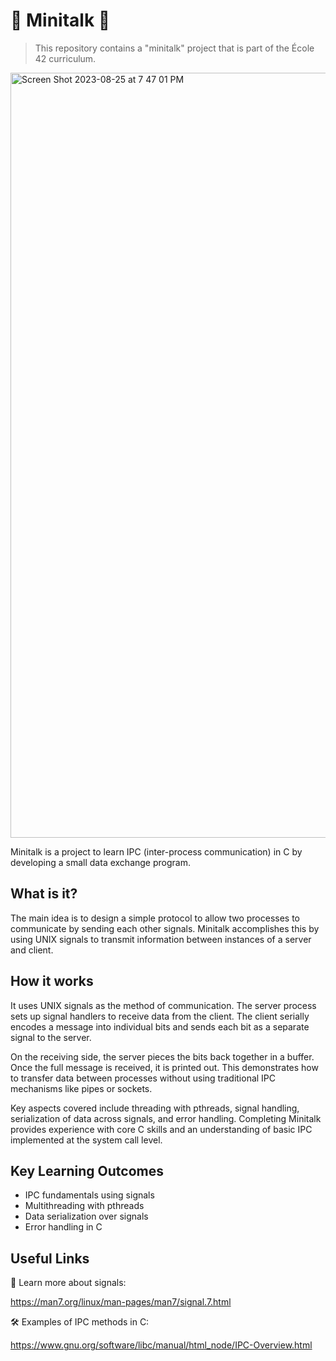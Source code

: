 # 📡 Minitalk 📡

> This repository contains a "minitalk" project that is part of the École 42 curriculum.

<img width="1224" alt="Screen Shot 2023-08-25 at 7 47 01 PM" src="https://github.com/Dvaid0805/42_minitalk/assets/81176650/88c36bd2-1554-44bd-819e-e4f2bf2036f0">

Minitalk is a project to learn IPC (inter-process communication) in C by developing a small data exchange program.

## What is it?

The main idea is to design a simple protocol to allow two processes to communicate by sending each other signals. Minitalk accomplishes this by using UNIX signals to transmit information between instances of a server and client. 

## How it works

It uses UNIX signals as the method of communication. The server process sets up signal handlers to receive data from the client. The client serially encodes a message into individual bits and sends each bit as a separate signal to the server.

On the receiving side, the server pieces the bits back together in a buffer. Once the full message is received, it is printed out. This demonstrates how to transfer data between processes without using traditional IPC mechanisms like pipes or sockets.

Key aspects covered include threading with pthreads, signal handling, serialization of data across signals, and error handling. Completing Minitalk provides experience with core C skills and an understanding of basic IPC implemented at the system call level.

## Key Learning Outcomes

- IPC fundamentals using signals
- Multithreading with pthreads  
- Data serialization over signals
- Error handling in C

## Useful Links

👀 Learn more about signals:

https://man7.org/linux/man-pages/man7/signal.7.html

🛠 Examples of IPC methods in C: 

https://www.gnu.org/software/libc/manual/html_node/IPC-Overview.html
